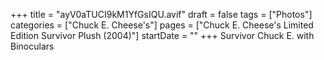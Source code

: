 +++
title = "ayV0aTUCI9kM1YfGsIQU.avif"
draft = false
tags = ["Photos"]
categories = ["Chuck E. Cheese's"]
pages = ["Chuck E. Cheese's Limited Edition Survivor Plush (2004)"]
startDate = ""
+++
Survivor Chuck E. with Binoculars
